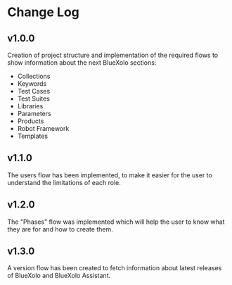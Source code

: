 # Change Log

## v1.0.0

Creation of project structure and implementation of the required flows to show information about the next BlueXolo sections:

* Collections
* Keywords
* Test Cases
* Test Suites
* Libraries
* Parameters
* Products
* Robot Framework
* Templates

## v1.1.0

The users flow has been implemented, to make it easier for the user to understand the limitations of each role.

## v1.2.0

The "Phases" flow was implemented which will help the user to know what they are for and how to create them.

## v1.3.0

A version flow has been created to fetch information about latest releases of BlueXolo and BlueXolo Assistant.
